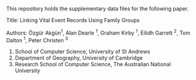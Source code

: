 
This repository holds the supplementary data files for the following paper.

Title: Linking Vital Event Records Using Family Groups

Authors: Özgür Akgün<sup>1</sup>, Alan Dearle <sup>1</sup>, Graham Kirby <sup>1</sup>, Eilidh Garrett <sup>2</sup>, Tom Dalton <sup>1</sup>, Peter Christen <sup>3</sup>

1. School of Computer Science, University of St Andrews
2. Department of Geography, University of Cambridge
3. Research School of Computer Science, The Australian National University
